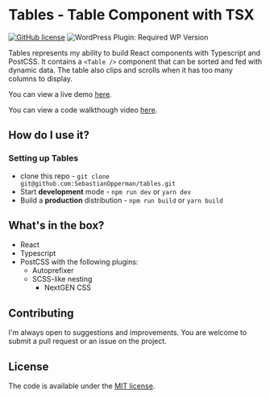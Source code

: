 # Tables - Table Component with TSX
[![GitHub license](https://img.shields.io/github/license/codilation/wordpress-theme-boilerplate)](https://github.com/codiltion/wordpress-theme-boilerplate/blob/master/LICENSE)
![WordPress Plugin: Required WP Version](https://img.shields.io/wordpress/plugin/wp-version/gutenberg)

Tables represents my ability to build React components with Typescript and PostCSS. It contains a `<Table />` component that can be sorted and fed with dynamic data. The table also clips and scrolls when it has too many columns to display.

You can view a live demo [here](https://sebastianopperman.github.io/tables).

You can view a code walkthough video [here](https://sebastianopperman.github.io/tables).

## How do I use it?

### Setting up Tables

- clone this repo - `git clone git@github.com:SebastianOpperman/tables.git`
- Start **development** mode - `npm run dev` or `yarn dev`
- Build a **production** distribution - `npm run build` or `yarn build`

## What's in the box?

- React
- Typescript
- PostCSS with the following plugins:
    - Autoprefixer
    - SCSS-like nesting
		- NextGEN CSS

## Contributing

I'm always open to suggestions and improvements. You are welcome to submit a pull request or an issue on the project.

## License

The code is available under the [MIT license](LICENSE.txt).